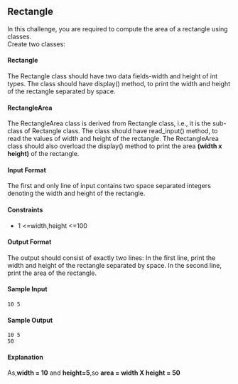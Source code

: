 ## Rectangle
In this challenge, you are required to compute the area of a rectangle using classes.
<br/>
Create two classes:

#### Rectangle

The Rectangle class should have two data fields-width and height of int types. The class should have display() method, to print the width and height of the rectangle separated by space.

#### RectangleArea

The RectangleArea class is derived from Rectangle class, i.e., it is the sub-class of Rectangle class. The class should have read_input() method, to read the values of width and height of the rectangle. The RectangleArea class should also overload the display() method to print the area **(width x height)** of the rectangle.

#### Input Format

The first and only line of input contains two space separated integers denoting the width and height of the rectangle.

#### Constraints
* 1 <=width,height <=100
#### Output Format

The output should consist of exactly two lines:
In the first line, print the width and height of the rectangle separated by space.
In the second line, print the area of the rectangle.

#### Sample Input

    10 5
#### Sample Output

    10 5
    50
#### Explanation

As,**width = 10** and **height=5**,so **area = width X height = 50** 
